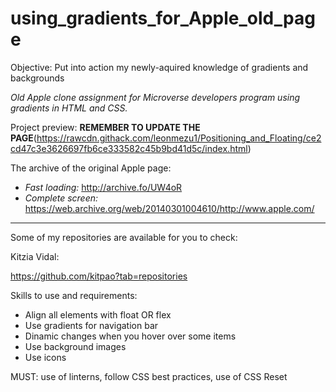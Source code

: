 # using_gradients_for_Apple_old_page
Objective: Put into action my newly-aquired knowledge of gradients and backgrounds

*Old Apple clone assignment for Microverse developers program using gradients in HTML and CSS.*

Project preview: **REMEMBER TO UPDATE THE PAGE**(https://rawcdn.githack.com/leonmezu1/Positioning_and_Floating/ce2cd47c3e3626697fb6ce333582c45b9bd41d5c/index.html)

The archive of the original Apple page:
* *Fast loading:* http://archive.fo/UW4oR
* *Complete screen:* https://web.archive.org/web/20140301004610/http://www.apple.com/
___________________________

Some of my repositories are available for you to check:

Kitzia Vidal:

https://github.com/kitpao?tab=repositories


Skills to use and requirements:

* Align all elements with float OR flex
* Use gradients for navigation bar
* Dinamic changes when you hover over some items
* Use background images
* Use icons

MUST: use of linterns, follow CSS best practices, use of CSS Reset
